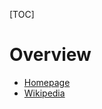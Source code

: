 [TOC]

# Overview
- [Homepage](https://www.gnupg.org/)
- [Wikipedia](https://en.wikipedia.org/wiki/GNU_Privacy_Guard)
